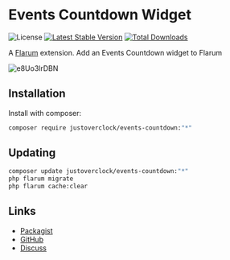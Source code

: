 # Events Countdown Widget

![License](https://img.shields.io/badge/license-MIT-blue.svg) [![Latest Stable Version](https://img.shields.io/packagist/v/justoverclock/events-countdown.svg)](https://packagist.org/packages/justoverclock/events-countdown) [![Total Downloads](https://img.shields.io/packagist/dt/justoverclock/events-countdown.svg)](https://packagist.org/packages/justoverclock/events-countdown)

A [Flarum](http://flarum.org) extension. Add an Events Countdown widget to Flarum

![e8Uo3lrDBN](https://user-images.githubusercontent.com/79002016/128338336-6afed6b5-aacc-4e02-9208-958982555c56.gif)


## Installation

Install with composer:

```sh
composer require justoverclock/events-countdown:"*"
```

## Updating

```sh
composer update justoverclock/events-countdown:"*"
php flarum migrate
php flarum cache:clear
```

## Links

- [Packagist](https://packagist.org/packages/justoverclock/events-countdown)
- [GitHub](https://github.com/justoverclock/events-countdown)
- [Discuss](https://discuss.flarum.org/d/PUT_DISCUSS_SLUG_HERE)
